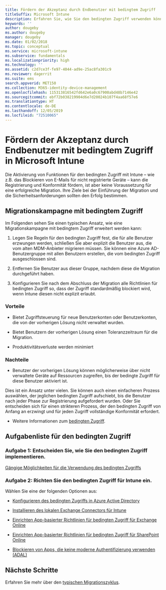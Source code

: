 ```yaml
---
title: Fördern der Akzeptanz durch Endbenutzer mit bedingtem Zugriff
titleSuffix: Microsoft Intune
description: Erfahren Sie, wie Sie den bedingten Zugriff verwenden können, um die Registrierung in Microsoft Intune zu unterstützen.
keywords: ''
author: dougeby
ms.author: dougeby
manager: dougeby
ms.date: 01/02/2018
ms.topic: conceptual
ms.service: microsoft-intune
ms.subservice: fundamentals
ms.localizationpriority: high
ms.technology: ''
ms.assetid: c2d7ce3f-fe97-4044-ad9e-25ac8fa301c9
ms.reviewer: dagerrit
ms.suite: ems
search.appverid: MET150
ms.collection: M365-identity-device-management
ms.openlocfilehash: 115313816542fd642e6a0c67900abd48b7146e42
ms.sourcegitcommit: ebf72b038219904d6e7d20024b107f4aa68f57e6
ms.translationtype: HT
ms.contentlocale: de-DE
ms.lasthandoff: 12/05/2019
ms.locfileid: "72510065"
---
```

# <a name="drive-end-user-adoption-with-conditional-access-in-microsoft-intune"></a>Fördern der Akzeptanz durch Endbenutzer mit bedingtem Zugriff in Microsoft Intune

Die Aktivierung von Funktionen für den bedingten Zugriff mit Intune – wie z.B. das Blockieren von E-Mails für nicht registrierte Geräte – kann die Registrierung und Konformität fördern, ist aber keine Voraussetzung für eine erfolgreiche Migration. Ihre Ziele bei der Einführung der Migration und die Sicherheitsanforderungen sollten den Erfolg bestimmen.

## <a name="migration-campaign-with-conditional-access"></a>Migrationskampagne mit bedingtem Zugriff

Im Folgenden sehen Sie einen typischen Ansatz, wie eine Migrationskampagne mit bedingtem Zugriff erweitert werden kann:

1. Legen Sie Regeln für den bedingten Zugriff fest, die für alle Benutzer erzwungen werden, schließen Sie aber explizit die Benutzer aus, die vom alten MDM-Anbieter migrieren müssen. Sie können eine Azure AD-Benutzergruppe mit allen Benutzern erstellen, die vom bedingten Zugriff ausgeschlossen sind.

2. Entfernen Sie Benutzer aus dieser Gruppe, nachdem diese die Migration durchgeführt haben.

3. Konfigurieren Sie nach dem Abschluss der Migration alle Richtlinien für bedingten Zugriff so, dass der Zugriff standardmäßig blockiert wird, wenn Intune diesen nicht explizit erlaubt.

### <a name="advantages"></a>Vorteile

- Bietet Zugriffsteuerung für neue Benutzerkonten oder Benutzerkonten, die von der vorherigen Lösung nicht verwaltet wurden.

- Bietet Benutzern der vorherigen Lösung einen Toleranzzeitraum für die Migration.

- Produktivitätsverluste werden minimiert

### <a name="disadvantages"></a>Nachteile

- Benutzer der vorherigen Lösung können möglicherweise über nicht verwaltete Geräte auf Ressourcen zugreifen, bis der bedingte Zugriff für diese Benutzer aktiviert ist.


Dies ist ein Ansatz unter vielen. Sie können auch einen einfacheren Prozess auswählen, der jeglichen bedingten Zugriff aufschiebt, bis die Benutzer nach jeder Phase zur Registrierung aufgefordert wurden. Oder Sie entscheiden sich für einen strikteren Prozess, der den bedingten Zugriff von Anfang an erzwingt und für jeden Zugriff vollständige Konformität erfordert.

- Weitere Informationen zum [bedingten Zugriff](../protect/conditional-access.md).

## <a name="task-list-for-conditional-access"></a>Aufgabenliste für den bedingten Zugriff

### <a name="task-1-decide-how-you-are-going-to-implement-conditional-access"></a>Aufgabe 1: Entscheiden Sie, wie Sie den bedingten Zugriff implementieren.

[Gängige Möglichkeiten für die Verwendung des bedingten Zugriffs](../protect/conditional-access-intune-common-ways-use.md)

### <a name="task-2-set-up-intune-conditional-access"></a>Aufgabe 2: Richten Sie den bedingten Zugriff für Intune ein.

Wählen Sie eine der folgenden Optionen aus:

- [Konfigurieren des bedingten Zugriffs in Azure Active Directory](https://docs.microsoft.com/azure/active-directory/active-directory-conditional-access-azure-portal)

- [Installieren des lokalen Exchange Connectors für Intune](../protect/exchange-connector-install.md)

- [Einrichten App-basierter Richtlinien für bedingten Zugriff für Exchange Online](../protect/app-based-conditional-access-intune-create.md)

- [Einrichten App-basierter Richtlinien für bedingten Zugriff für SharePoint Online](../protect/app-based-conditional-access-intune-create.md)

- [Blockieren von Apps, die keine moderne Authentifizierung verwenden (ADAL)](../protect/app-modern-authentication-block.md)

## <a name="next-steps"></a>Nächste Schritte

Erfahren Sie mehr über den [typischen Migrationszyklus](../migration-guide-cycle.md).
